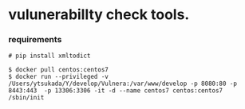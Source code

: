 # vulunerabillty check tools.

### requirements
```
# pip install xmltodict
```


```
$ docker pull centos:centos7
$ docker run --privileged -v /Users/ytsukada/Y/develop/Vulnera:/var/www/develop -p 8080:80 -p 8443:443  -p 13306:3306 -it -d --name centos7 centos:centos7 /sbin/init
```
